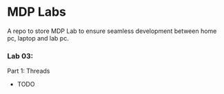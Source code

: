 # MDP Labs

A repo to store MDP Lab to ensure seamless development between home pc, laptop and lab pc.

### Lab 03:

Part 1: Threads

- TODO
